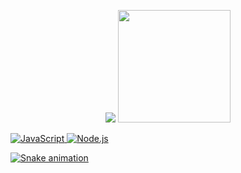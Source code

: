 
<div>
<p align="center">

  <img src="https://discord.c99.nl/widget/theme-4/340626978313076747.png"/>
 
  <a href="https://github.com/rickjosee">
  <img height="180em" src="https://github-readme-stats.vercel.app/api?username=rickjosee&show_icons=true&theme=tokyonight&include_all_commits=true&count_private=true"/>

![JavaScript](https://img.shields.io/badge/-JavaScript-000000?style=for-the-badge&logo=javascript)
![Node.js](https://img.shields.io/badge/-Node.js-000000?style=for-the-badge&logo=node.js&logoColor=339933)

</p>
  
  ![Snake animation](https://github.com/rickjosee/rickjosee/blob/output/github-contribution-grid-snake.svg)
  
</div>
